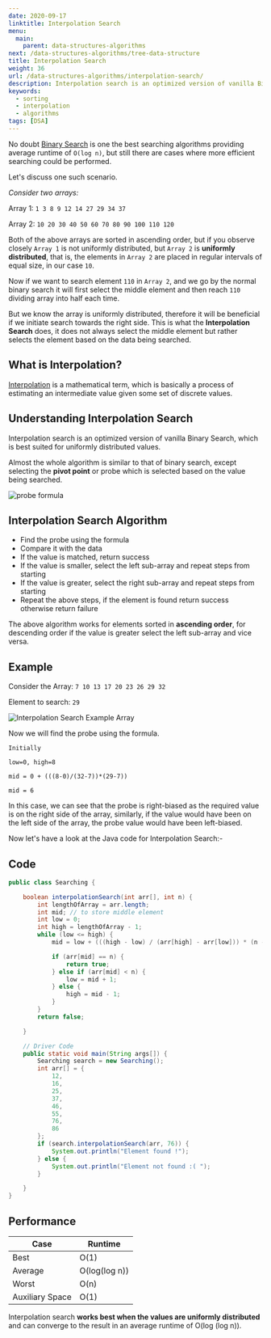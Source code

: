 ```yaml
---
date: 2020-09-17
linktitle: Interpolation Search
menu:
  main:
    parent: data-structures-algorithms
next: /data-structures-algorithms/tree-data-structure
title: Interpolation Search
weight: 36
url: /data-structures-algorithms/interpolation-search/
description: Interpolation search is an optimized version of vanilla Binary Search, which is best suited for uniformly distributed values.
keywords:
  - sorting
  - interpolation
  - algorithms
tags: [DSA]
---
```

<meta property="og:image" content="https://tutswiki.com/images/DSA/images/DSA/probe-formula.png"/>
<meta name="twitter:card" content="summary" />
<meta name="twitter:title" content="Interpolation Search" />
<meta name=”twitter:description” content="Interpolation search is an optimized version of vanilla Binary Search, which is best suited for uniformly distributed values." /> 

No doubt [Binary Search](/data-structures-algorithms/binary-search/) is one the best searching algorithms providing average runtime of `O(log n)`, but still there are cases where more efficient searching could be performed.

Let's discuss one such scenario.

*Consider two arrays:*

Array 1: `1 3 8 9 12 14 27 29 34 37`

Array 2: `10 20 30 40 50 60 70 80 90 100 110 120`

Both of the above arrays are sorted in ascending order, but if you observe closely `Array 1` is not uniformly distributed, but `Array 2` is **uniformly distributed**, that is, the elements in `Array 2` are placed in regular intervals of equal size, in our case `10`.

Now if we want to search element `110` in `Array 2`, and we go by the normal binary search it will first select the middle element and then reach `110` dividing array into half each time.

But we know the array is uniformly distributed, therefore it will be beneficial if we initiate search towards the right side. This is what the **Interpolation Search** does, it does not always select the middle element but rather selects the element based on the data being searched.

## What is Interpolation?

[Interpolation](https://en.wikipedia.org/wiki/Interpolation) is a mathematical term, which is basically a process of estimating an intermediate value given some set of discrete values.

## Understanding Interpolation Search

Interpolation search is an optimized version of vanilla Binary Search, which is best suited for uniformly distributed values.

Almost the whole algorithm is similar to that of binary search, except selecting the **pivot point** or probe which is selected based on the value being searched.

![probe formula](/images/DSA/probe-formula.png "Formula for finding probe")

## Interpolation Search Algorithm

- Find the probe using the formula
- Compare it with the data
- If the value is matched, return success
- If the value is smaller, select the left sub-array and repeat steps from starting
- If the value is greater, select the right sub-array and repeat steps from starting
- Repeat the above steps, if the element is found return success otherwise return failure

The above algorithm works for elements sorted in **ascending order**, for descending order if the value is greater select the left sub-array and vice versa.

## Example

Consider the Array: `7 10 13 17 20 23 26 29 32`

Element to search: `29`

![Interpolation Search Example Array](/images/DSA/interpolation-search-example-array.png "Example Array")

Now we will find the probe using the formula.

```
Initially 

low=0, high=8

mid = 0 + (((8-0)/(32-7))*(29-7))

mid = 6
```

In this case, we can see that the probe is right-biased as the required value is on the right side of the array, similarly, if the value would have been on the left side of the array, the probe value would have been left-biased.

Now let's have a look at the Java code for Interpolation Search:-

## Code

```java
public class Searching {

    boolean interpolationSearch(int arr[], int n) {
        int lengthOfArray = arr.length;
        int mid; // to store middle element
        int low = 0;
        int high = lengthOfArray - 1;
        while (low <= high) {
            mid = low + (((high - low) / (arr[high] - arr[low])) * (n - arr[low])); // Formula for finding the pivot point or probe

            if (arr[mid] == n) {
                return true;
            } else if (arr[mid] < n) {
                low = mid + 1;
            } else {
                high = mid - 1;
            }
        }
        return false;

    }

    // Driver Code
    public static void main(String args[]) {
        Searching search = new Searching();
        int arr[] = {
            12,
            16,
            25,
            37,
            46,
            55,
            76,
            86
        };
        if (search.interpolationSearch(arr, 76)) {
            System.out.println("Element found !");
        } else {
            System.out.println("Element not found :( ");
        }

    }
}
```

## Performance

| Case        | Runtime |
| ----------- | ----------- |
| Best        | O(1)       |
| Average     | O(log(log n)) |
| Worst       | O(n)
| Auxiliary Space | O(1) | 


Interpolation search **works best when the values are uniformly distributed** and can converge to the result in an average runtime of O(log (log n)).
